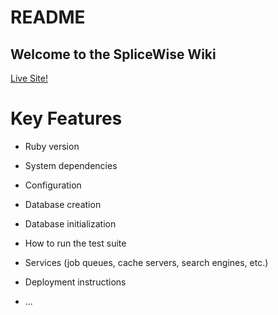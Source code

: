# README

## Welcome to the SpliceWise Wiki
[Live Site!](https://splicewise.herokuapp.com/#/)

# Key Features

* Ruby version

* System dependencies

* Configuration

* Database creation

* Database initialization

* How to run the test suite

* Services (job queues, cache servers, search engines, etc.)

* Deployment instructions

* ...
